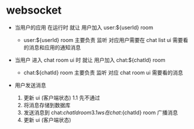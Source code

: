 # websocket

- 当用户的应用 在运行时 就让 用户加入 user:${userId} room
  - user:${userId} room 主要负责 监听 对应用户需要在 chat list ui 需要看的消息和应用的通知消息
- 当用户 进入 chat room ui 时 就让 用户加入 chat:${chatId} room
  - chat:${chatId} room 主要负责 监听 对应 chat room ui 需要看的消息

- 用户发送消息
  1. 更新 ui (客户端状态)
    1.1 先不通过
  2. 将消息存储到数据库
  3. 发送消息到 chat:${chatId} room
    3.1 ws 在 chat:${chatId} room 广播消息
  4. 更新 ui (客户端状态)
